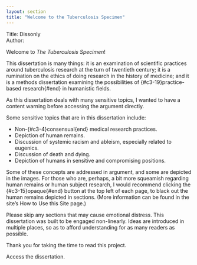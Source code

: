 ```yaml
---
layout: section
title: "Welcome to the Tuberculosis Specimen"
---
```

Title: Dissonly  
Author:

Welcome to *The Tuberculosis Specimen*!

This dissertation is many things: it is an examination of scientific practices around tuberculosis research at the turn of twentieth century; it is a rumination on the ethics of doing research in the history of medicine; and it is a methods dissertation examining the possibilities of {#c3-19}practice-based research{#end} in humanistic fields.

As this dissertation deals with many sensitive topics, I wanted to have a content warning before accessing the argument directly. 

Some sensitive topics that are in this dissertation include:

* Non-{#c3-4}consensual{end} medical research practices.
* Depiction of human remains.
* Discussion of systemic racism and ableism, especially related to eugenics.
* Discussion of death and dying.
* Depiction of humans in sensitive and compromising positions.

Some of these concepts are addressed in argument, and some are depicted in the images. For those who are, perhaps, a bit more squeamish regarding human remains or human subject research, I would recommend clicking the {#c3-15}opaque{#end} button at the top left of each page, to black out the human remains depicted in sections. (More information can be found in the site’s How to Use this Site page.)

Please skip any sections that may cause emotional distress. This dissertation was built to be engaged non-linearly. Ideas are introduced in multiple places, so as to afford understanding for as many readers as possible.

Thank you for taking the time to read this project.

Access the dissertation.